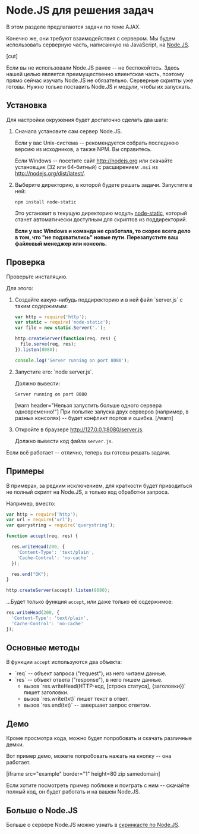 # Node.JS для решения задач

В этом разделе предлагаются задачи по теме AJAX. 

Конечно же, они требуют взаимодействия с сервером. Мы будем использовать серверную часть, написанную на JavaScript, на <a href="http://nodejs.org">Node.JS</a>.

[cut]

Если вы не использовали Node.JS ранее -- не беспокойтесь. Здесь нашей целью является преимущественно клиентская часть, поэтому прямо сейчас изучать Node.JS не обязательно. Серверные скрипты уже готовы. Нужно только поставить Node.JS и модули, чтобы их запускать.


## Установка

Для настройки окружения будет достаточно сделать два шага:

<ol>
<li>Сначала установите сам сервер Node.JS.

Если у вас Unix-система -- рекомендуется собрать последнюю версию из исходников, а также NPM. Вы справитесь.

Если Windows -- посетите сайт <a href="http://nodejs.org">http://nodejs.org</a> или скачайте установщик (32 или 64-битный) с расширением `.msi` из <a href="http://nodejs.org/dist/latest/">http://nodejs.org/dist/latest/</a>. 
</li>
<li>Выберите директорию, в которой будете решать задачи. Запустите в ней:

```
npm install node-static
```

Это установит в текущую директорию модуль [node-static](https://github.com/cloudhead/node-static), который станет автоматически доступным для скриптов из поддиректорий.

**Если у вас Windows и команда не сработала, то скорее всего дело в том, что "не подхватились" новые пути. Перезапустите ваш файловый менеджер или консоль.**
</li>
</ol>

## Проверка

Проверьте инсталяцию.

Для этого:
<ol>
<li>Создайте какую-нибудь поддиректорию и в ней файл `server.js` с таким содержимым:

```js
var http = require('http');
var static = require('node-static');
var file = new static.Server('.');

http.createServer(function(req, res) {
  file.serve(req, res);
}).listen(8080);

console.log('Server running on port 8080');
```

</li>
<li>Запустите его: `node server.js`.

Должно вывести:

```
Server running on port 8080
```

[warn header="Нельзя запустить больше одного сервера одновременно!"]
При попытке запуска двух серверов (например, в разных консолях) -- будет конфликт портов и ошибка.
[/warn]

</li>
<li>Откройте в браузере <a href="http://127.0.0.1:8080/server.js">http://127.0.0.1:8080/server.js</a>.

Должно вывести код файла `server.js`.</li>
</ol>

Если всё работает -- отлично, теперь вы готовы решать задачи.

## Примеры

В примерах, за редким исключением, для краткости будет приводиться не полный скрипт на Node.JS, а только код обработки запроса.

Например, вместо:

```js
var http = require('http');
var url = require('url');
var querystring = require('querystring');

function accept(req, res) {

  res.writeHead(200, {
    'Content-Type': 'text/plain',
    'Cache-Control': 'no-cache'
  });

  res.end("OK");
}

http.createServer(accept).listen(8080);
```

...Будет только функция `accept`, или даже только её содержимое:

```js
res.writeHead(200, {
  'Content-Type': 'text/plain',
  'Cache-Control': 'no-cache'
});
```

## Основные методы

В функции `accept` используются два объекта:
<ul>
<li>`req` -- объект запроса ("request"), из него читаем данные.</li>
<li>`res` -- объект ответа ("response"), в него пишем данные.
<ul>
<li>вызов `res.writeHead(HTTP-код, [строка статуса], {заголовки})` пишет заголовки.</li>
<li>вызов `res.write(txt)` пишет текст в ответ.</li>
<li>вызов `res.end(txt)` -- завершает запрос ответом.</li>
</ul>
</li>
</ul>

## Демо

Кроме просмотра кода, можно будет попробовать и скачать различные демки. 

Вот пример демо, можете попробовать нажать на кнопку -- она работает. 

[iframe src="example" border="1" height=80 zip samedomain]

Если хотите посмотреть пример поближе и поиграть с ним -- скачайте полный код, он будет работать и на вашем Node.JS.

## Больше о Node.JS

Больше о сервере Node.JS можно узнать в [скринкасте по Node.JS](/nodejs-screencast).
